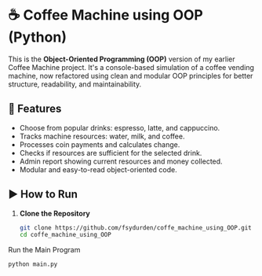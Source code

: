 # ☕ Coffee Machine using OOP (Python)

This is the **Object-Oriented Programming (OOP)** version of my earlier Coffee Machine project. It's a console-based simulation of a coffee vending machine, now refactored using clean and modular OOP principles for better structure, readability, and maintainability.

## 🔧 Features

- Choose from popular drinks: espresso, latte, and cappuccino.
- Tracks machine resources: water, milk, and coffee.
- Processes coin payments and calculates change.
- Checks if resources are sufficient for the selected drink.
- Admin report showing current resources and money collected.
- Modular and easy-to-read object-oriented code.

  
## ▶️ How to Run

1. **Clone the Repository**
   ```bash
   git clone https://github.com/fsydurden/coffe_machine_using_OOP.git
   cd coffe_machine_using_OOP
Run the Main Program
 ```bash
python main.py
